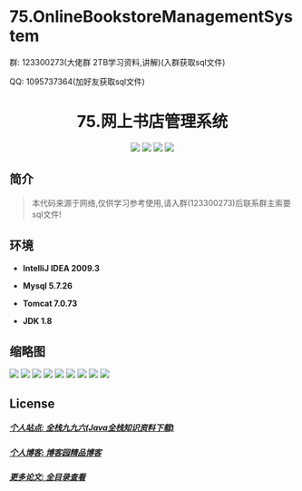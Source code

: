 
# 75.OnlineBookstoreManagementSystem

<p>群: 123300273(大佬群 2TB学习资料,讲解)(入群获取sql文件)</p>
<p>QQ: 1095737364(加好友获取sql文件)</p>

<p><h1 align="center">75.网上书店管理系统</h1></p>


<p align="center">
	<img src="https://img.shields.io/badge/jdk-1.8-orange.svg"/>
    <img src="https://img.shields.io/badge/spring-5.x-lightgrey.svg"/>
    <img src="https://img.shields.io/badge/springmvc-3.x-blue.svg"/>
    <img src="https://img.shields.io/badge/mybatis-3.x-yellow.svg"/>
</p>

## 简介


> 本代码来源于网络,仅供学习参考使用,请入群(123300273)后联系群主索要sql文件!



## 环境

- <b>IntelliJ IDEA 2009.3</b>

- <b>Mysql 5.7.26</b>

- <b>Tomcat 7.0.73</b>

- <b>JDK 1.8</b>




## 缩略图

![](https://img2020.cnblogs.com/blog/588112/202201/588112-20220109105600924-507990949.png)
![](https://img2020.cnblogs.com/blog/588112/202201/588112-20220109105606943-1711901442.png)
![](https://img2020.cnblogs.com/blog/588112/202201/588112-20220109105612101-1401087835.png)
![](https://img2020.cnblogs.com/blog/588112/202201/588112-20220109105617756-1102284619.png)
![](https://img2020.cnblogs.com/blog/588112/202201/588112-20220109105629011-1339672814.png)
![](https://img2020.cnblogs.com/blog/588112/202201/588112-20220109105634053-41952930.png)
![](https://img2020.cnblogs.com/blog/588112/202201/588112-20220109105639045-309079795.png)
![](https://img2020.cnblogs.com/blog/588112/202201/588112-20220109105647424-1592823432.png)
![](https://img2020.cnblogs.com/blog/588112/202201/588112-20220109105652310-2136811309.png)



## License

##### [个人站点: 全栈九九六(Java全栈知识资料下载)](https://www.blog996.com/)
##### [个人博客: 博客园精品博客](https://www.cnblogs.com/yysbolg/)
##### [更多论文: 全目录查看](https://www.blog996.com/md/2021-09-22-1632317852192.html)


